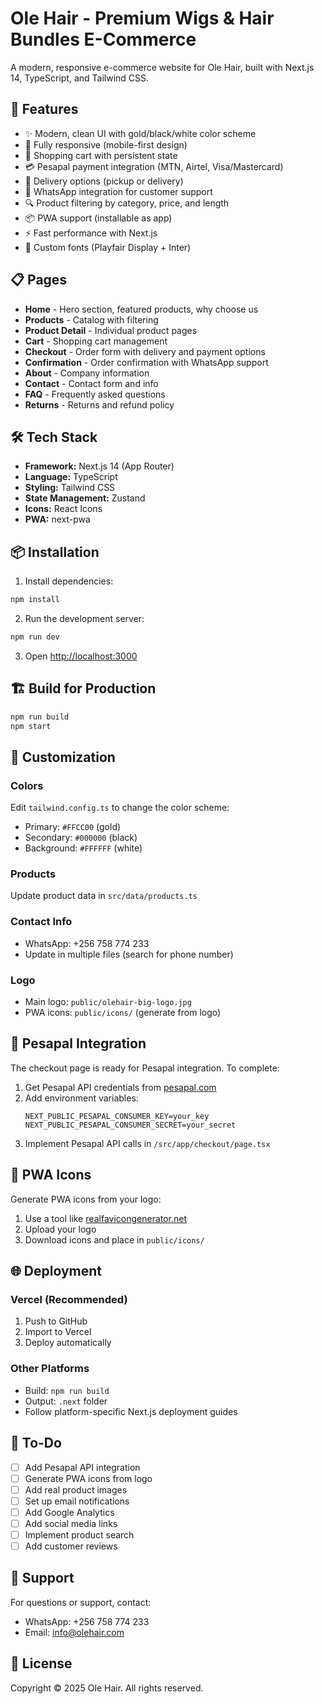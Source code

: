 # Ole Hair - Premium Wigs & Hair Bundles E-Commerce

A modern, responsive e-commerce website for Ole Hair, built with Next.js 14, TypeScript, and Tailwind CSS.

## 🚀 Features

- ✨ Modern, clean UI with gold/black/white color scheme
- 📱 Fully responsive (mobile-first design)
- 🛒 Shopping cart with persistent state
- 💳 Pesapal payment integration (MTN, Airtel, Visa/Mastercard)
- 🚚 Delivery options (pickup or delivery)
- 💬 WhatsApp integration for customer support
- 🔍 Product filtering by category, price, and length
- 📦 PWA support (installable as app)
- ⚡ Fast performance with Next.js
- 🎨 Custom fonts (Playfair Display + Inter)

## 📋 Pages

- **Home** - Hero section, featured products, why choose us
- **Products** - Catalog with filtering
- **Product Detail** - Individual product pages
- **Cart** - Shopping cart management
- **Checkout** - Order form with delivery and payment options
- **Confirmation** - Order confirmation with WhatsApp support
- **About** - Company information
- **Contact** - Contact form and info
- **FAQ** - Frequently asked questions
- **Returns** - Returns and refund policy

## 🛠️ Tech Stack

- **Framework:** Next.js 14 (App Router)
- **Language:** TypeScript
- **Styling:** Tailwind CSS
- **State Management:** Zustand
- **Icons:** React Icons
- **PWA:** next-pwa

## 📦 Installation

1. Install dependencies:
```bash
npm install
```

2. Run the development server:
```bash
npm run dev
```

3. Open [http://localhost:3000](http://localhost:3000)

## 🏗️ Build for Production

```bash
npm run build
npm start
```

## 🎨 Customization

### Colors
Edit `tailwind.config.ts` to change the color scheme:
- Primary: `#FFCC00` (gold)
- Secondary: `#000000` (black)
- Background: `#FFFFFF` (white)

### Products
Update product data in `src/data/products.ts`

### Contact Info
- WhatsApp: +256 758 774 233
- Update in multiple files (search for phone number)

### Logo
- Main logo: `public/olehair-big-logo.jpg`
- PWA icons: `public/icons/` (generate from logo)

## 🔧 Pesapal Integration

The checkout page is ready for Pesapal integration. To complete:

1. Get Pesapal API credentials from [pesapal.com](https://www.pesapal.com)
2. Add environment variables:
   ```
   NEXT_PUBLIC_PESAPAL_CONSUMER_KEY=your_key
   NEXT_PUBLIC_PESAPAL_CONSUMER_SECRET=your_secret
   ```
3. Implement Pesapal API calls in `/src/app/checkout/page.tsx`

## 📱 PWA Icons

Generate PWA icons from your logo:
1. Use a tool like [realfavicongenerator.net](https://realfavicongenerator.net/)
2. Upload your logo
3. Download icons and place in `public/icons/`

## 🌐 Deployment

### Vercel (Recommended)
1. Push to GitHub
2. Import to Vercel
3. Deploy automatically

### Other Platforms
- Build: `npm run build`
- Output: `.next` folder
- Follow platform-specific Next.js deployment guides

## 📝 To-Do

- [ ] Add Pesapal API integration
- [ ] Generate PWA icons from logo
- [ ] Add real product images
- [ ] Set up email notifications
- [ ] Add Google Analytics
- [ ] Add social media links
- [ ] Implement product search
- [ ] Add customer reviews

## 🤝 Support

For questions or support, contact:
- WhatsApp: +256 758 774 233
- Email: info@olehair.com

## 📄 License

Copyright © 2025 Ole Hair. All rights reserved.
